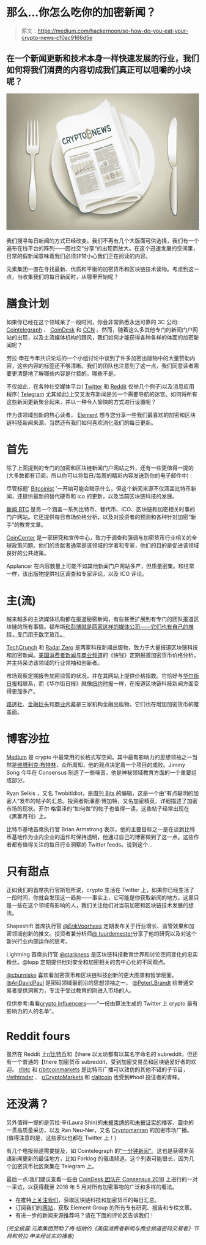 # 那么…你怎么吃你的加密新闻？

> 原文：<https://medium.com/hackernoon/so-how-do-you-eat-your-crypto-news-cf0ac9166d5e>

## 在一个新闻更新和技术本身一样快速发展的行业，我们如何将我们消费的内容切成我们真正可以咀嚼的小块呢？

![](img/50a05b4180569b758a8dbdc34ee4c878.png)

我们搜寻每日新闻的方式已经改变。我们不再有几个大版面可供选择，我们有一个遍布在线平台的阵列——因社交“分享”的出现而放大。在这个迅速发展的空间里，日常的假新闻意味着我们必须非常小心我们正在阅读的内容。

元素集团一直在寻找最新、优质和平衡的加密货币和区块链技术读物。考虑到这一点，当收集我们的每日新闻时，从哪里开始呢？

# 膳食计划

如果你已经在这个领域呆了一段时间，你会非常熟悉永远可靠的 3C 公司: [Cointelegraph](https://cointelegraph.com/) 、 [CoinDesk](https://www.coindesk.com/) 和 [CCN](https://www.ccn.com/) 。然而，随着这么多其他专门的新闻门户网站的出现，以及主流媒体机构的跟风，我们如何才能获得各种各样的体面的加密新闻呢？

劳拉·申在今年共识论坛的一个小组讨论中谈到了许多加密出版物中的大量赞助内容，这些内容的标签还不够清晰。我们的团队也注意到了这一点，我们同意读者需要更清楚地了解哪些内容是付费的，哪些不是。

不仅如此，在各种社交媒体平台( [Twitter](https://twitter.com/?lang=en) 和 [Reddit](https://www.reddit.com/) 仅举几个例子)以及消息应用程序( [Telegram](https://telegram.org/) 尤其如此)上交叉发布新闻是另一个需要导航的迷宫。如何将所有这些新闻更新聚合起来，并以一种令人愉快的方式进行设置呢？

作为该领域创新的热心读者， [Element](https://elementgroup.com/) 想与您分享一些我们最喜欢的加密和区块链科技新闻来源，当然还有我们如何喜欢消化我们的每日更新。

# 首先

除了上面提到的专门的加密和区块链新闻门户网站之外，还有一些更值得一提的(大多数都有订阅，所以你可以将每日/每周的精彩内容发送到你的电子邮件中) :

尽管标题' [Bitcoinist](http://bitcoinist.com/) '一开始可能会暗示什么，但这个新闻来源不仅涵盖比特币新闻，还提供最新的替代硬币和 ico 的更新，以及当前区块链科技的发展。

[新闻 BTC](https://www.newsbtc.com/) 是另一个涵盖一系列比特币、替代币、ICO、区块链和加密相关时事的门户网站。它还提供每日市场价格分析，以及对投资者的预测和各种针对加密“新手”的教育文章。

[CoinCenter](https://coincenter.org/) 是一家研究和宣传中心，致力于调查和强调与加密货币行业相关的全球政策问题。他们的贡献者通常是该领域的学者和专家，他们的目的是促进该领域良好的公共政策。

Applancer 在内容数量上可能不如其他新闻门户网站多产，但质量密集。和往常一样，该出版物提供社区调查和专家评论，以及 ICO 评论。

# 主(流)

越来越多的主流媒体机构都在报道秘密新闻，有些甚至扩展到有专门的团队报道区块链的所有事情。福布斯[和彭博](https://www.forbes.com/#1be661b62254)[就是两家这样的媒体公司——它们也有自己的推特，专门用于数字货币。](https://www.bloomberg.com/europe)

[TechCrunch](https://techcrunch.com/) 和 [Radar Zero](https://radarzero.com/) 是两家科技新闻出版物，致力于大量报道区块链科技和加密新闻。[美国消费者新闻与商业频道](https://www.cnbc.com/world/?region=world)的《快钱》定期报道加密货币价格分析，并主持采访该领域的行业领袖和创新者。

市场观察定期报告加密监管的状况，并在其网站上提供价格指数。它恰好与[华尔街日报](https://www.wsj.com/europe)相联系，而《华尔街日报》就像[纽约时报](https://www.nytimes.com/)一样，在报道区块链科技新闻方面变得更加多产。

[路透社](https://www.reuters.com/)、[金融巨头](https://www.financemagnates.com/)和[商业内幕](http://www.businessinsider.com/)是三家机构金融出版物，它们也在增加加密货币的覆盖面。

# 博客沙拉

[Medium](/) 是 crypto 中最常用的长格式写空间。其中最有影响力的思想领袖之一当然是[维塔利克·布特林](/@VitalikButerin)，众所周知，他的观点决定着一个项目的成败。Jimmy Song 今年在 Consensus 制造了一些噪音，他是神秘领域教育方面的一个重要组成部分。

Ryan Selkis ，又名 TwobitIdiot，是[周刊 Bits](https://medium.com/tbis-weekly-bits) 的编辑，这是一个由“有点聪明的加密人”发布的帖子的汇总。投资者斯潘塞·博加特，又名加密精英，详细描述了加密市场的现状。菲尔·格雷泽的“如何做”的帖子也值得一读，这些帖子经常出现在《黑客月刊》上。

比特币基地首席执行官 Brian Armstrong 表示，他的主要目标之一是在谈到比特币基地作为业内企业的运作时保持透明，他通过自己的博客做到了这一点。这些作者都有值得关注的每日行业洞察的 Twitter feeds。说到这个…

# 只有甜点

正如我们的首席执行官斯坦所说，crypto 生活在 Twitter 上，如果你已经生活了一段时间，你就会发现这一趋势——事实上，它可能是你获取新闻的地方。这里只是一些在这个领域有影响的人，我们关注他们对当前加密和区块链技术发展的想法。

Shapeshift 首席执行官 [@ErikVoorhees](https://twitter.com/ErikVoorhees) 定期发布关于行业增长、监管效果和加密领域创新的推文。投资者兼分析师[@ tuurdemester](https://twitter.com/TuurDemeester)分享了他的研究以及对这个新兴行业内部运作的思考。

Lightning 首席执行官 [@starkness](https://twitter.com/starkness) 是区块链科技教育世界和讨论空间变化的忠实粉丝。@lopp 定期提供他对安全和加密相关的去中心化的不同观点。

[@cburniske](https://twitter.com/cburniske) 喜欢看加密货币和区块链科技创新的更大图景和哲学层面。 [@AriDavidPaul](https://twitter.com/AriDavidPaul) 是密码领域最前沿的思想领袖之一， [@PeterLBrandt](https://twitter.com/PeterLBrandt) 给普通交易者提供洞察力，专注于受过教育的刚进入市场的人。

仅供参考:看看[crypto influencers](https://cryptoinfluencers.io/)——“一份由算法生成的 Twitter 上 crypto 最有影响力的人的名单”。

# Reddit fours

虽然在 Reddit 上[r/比特币](https://www.reddit.com/r/Bitcoin/)和【there 以太坊都有以其名字命名的 subreddit，但还有一个普通的【there 加密货币 subreddit，受到加密交易员和区块链爱好者的欢迎。 [r/btc](https://www.reddit.com/r/btc/) 和 [r/bitcoinmarkets](https://www.reddit.com/r/BitcoinMarkets/) 是比特币广播可以效仿的其他不错的子节目， [r/ethtrader](https://www.reddit.com/r/ethtrader/) 、 [r/CryptoMarkets](https://www.reddit.com/r/CryptoMarkets/) 和 [r/altcoin](https://www.reddit.com/r/altcoin/) 也受到#hodl 投注者的青睐。

# 还没满？

另外值得一提的是劳拉·辛(Laura Shin)的[未被束缚的](http://unchainedpodcast.co/)和[未被证实的](https://unconfirmed.libsyn.com/)播客、[震中](https://epicenter.tv/)的一贯高质量采访，以及 Ran Neu-Ner，又名 [Cryptomanran](https://www.youtube.com/channel/UCN9Nj4tjXbVTLYWN0EKly_Q) 的加密市场广播。(值得注意的是，这些家伙也都在 Twitter 上！)

有几个电报频道需要提及，如 Cointelegraph 的[“一分钟新闻”](https://t.me/thecointelegraph)。这也是获得非英语新闻更新的最佳地方，比如 Forklog 的俄语频道。这个列表可能很长，因为几个加密货币社区聚集在 Telegram 上。

最后一点:我们建议查看一些由 [CoinDesk 团队在 Consensus 2018](https://www.pscp.tv/coindesk/1LyGBrddlNoGN) 上进行的一对一采访，以获得截至 2018 年 5 月对所有加密事物的广泛和多样的看法。

*   在推特[上关注我们](https://twitter.com/TheElementGrp?lang=en)，获取区块链科技和加密货币的每日汇总。
*   订阅我们的[网站](https://elementgroup.com/blog/)，获取 Element Group 的所有专有研究、报告和专栏文章。
*   有进一步的新闻来源推荐吗？请在下面的评论区告诉我们！

*(完全披露:元素集团赞助了冉·纽纳的《美国消费者新闻与商业频道密码交易者》节目和劳拉·申未经证实的播客)*